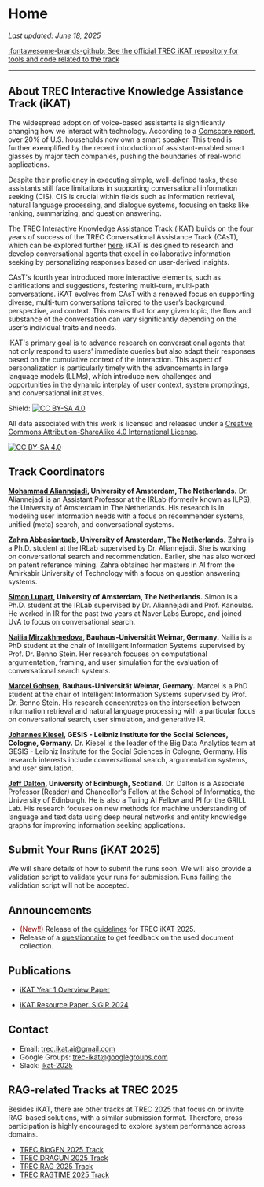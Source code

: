 # **Home**

*Last updated: June 18, 2025*    

[:fontawesome-brands-github: See the official TREC iKAT repository for tools and code related to the track](https://github.com/irlabamsterdam/iKAT)

---

## **About TREC Interactive Knowledge Assistance Track (iKAT)**

The widespread adoption of voice-based assistants is significantly changing how we interact with technology. According to a [Comscore report](https://www.comscore.com/Insights/Blog/Smart-Speaker-Penetration-Hits-20-Percent-of-US-Wi-Fi-Households), over 20% of U.S. households now own a smart speaker. This trend is further exemplified by the recent introduction of assistant-enabled smart glasses by major tech companies, pushing the boundaries of real-world applications.

Despite their proficiency in executing simple, well-defined tasks, these assistants still face limitations in supporting conversational information seeking (CIS). CIS is crucial within fields such as information retrieval, natural language processing, and dialogue systems, focusing on tasks like ranking, summarizing, and question answering.

The TREC Interactive Knowledge Assistance Track (iKAT) builds on the four years of success of the TREC Conversational Assistance Track (CAsT), which can be explored further [here](https://www.treccast.ai/). iKAT is designed to research and develop conversational agents that excel in collaborative information seeking by personalizing responses based on user-derived insights.

CAsT's fourth year introduced more interactive elements, such as clarifications and suggestions, fostering multi-turn, multi-path conversations. iKAT evolves from CAsT with a renewed focus on supporting diverse, multi-turn conversations tailored to the user’s background, perspective, and context. This means that for any given topic, the flow and substance of the conversation can vary significantly depending on the user’s individual traits and needs.

iKAT's primary goal is to advance research on conversational agents that not only respond to users’ immediate queries but also adapt their responses based on the cumulative context of the interaction. This aspect of personalization is particularly timely with the advancements in large language models (LLMs), which introduce new challenges and opportunities in the dynamic interplay of user context, system promptings, and conversational initiatives.



Shield: [![CC BY-SA 4.0][cc-by-sa-shield]][cc-by-sa]

All data associated with this work is licensed and released under a
[Creative Commons Attribution-ShareAlike 4.0 International License][cc-by-sa].

[![CC BY-SA 4.0][cc-by-sa-image]][cc-by-sa]

[cc-by-sa]: http://creativecommons.org/licenses/by-sa/4.0/
[cc-by-sa-image]: https://licensebuttons.net/l/by-sa/4.0/88x31.png
[cc-by-sa-shield]: https://img.shields.io/badge/License-CC%20BY--SA%204.0-lightgrey.svg

## **Track Coordinators**

**[Mohammad Aliannejadi](https://aliannejadi.com/), University of Amsterdam, The Netherlands.** Dr. Aliannejadi is an Assistant Professor at the IRLab (formerly known as ILPS), the University of Amsterdam in The Netherlands. His research is in modeling user information needs with a focus on recommender systems, unified (meta) search, and conversational systems. 

**[Zahra Abbasiantaeb](https://zahraabbasiantaeb.github.io/), University of Amsterdam, The Netherlands.** Zahra is a Ph.D. student at the IRLab supervised by Dr. Aliannejadi. She is working on conversational search and recommendation. Earlier, she has also worked on patent reference mining. Zahra obtained her masters in AI from the Amirkabir University of Technology with a focus on question answering systems.

**[Simon Lupart](https://simonlupart.github.io/), University of Amsterdam, The Netherlands.** Simon is a Ph.D. student at the IRLab supervised by Dr. Aliannejadi and Prof. Kanoulas. He worked in IR for the past two years at Naver Labs Europe, and joined UvA to focus on conversational search.

**[Nailia Mirzakhmedova](https://www.uni-weimar.de/en/media/chairs/computer-science-department/webis/people/#mirzakhmedova), Bauhaus-Universität Weimar, Germany.** Nailia is a PhD student at the chair of Intelligent Information Systems supervised by Prof. Dr. Benno Stein. Her research focuses on computational argumentation, framing, and user simulation for the evaluation of conversational search systems. 

**[Marcel Gohsen](https://www.uni-weimar.de/en/media/chairs/computer-science-department/webis/people/gohsen/), Bauhaus-Universität Weimar, Germany.** Marcel is a PhD student at the chair of Intelligent Information Systems supervised by Prof. Dr. Benno Stein. His research concentrates on the intersection between information retrieval and natural language processing with a particular focus on conversational search, user simulation, and generative IR. 

**[Johannes Kiesel](https://kiesels.de/johannes), GESIS - Leibniz Institute for the Social Sciences, Cologne, Germany.** Dr. Kiesel is the leader of the Big Data Analytics team at GESIS - Leibniz Institute for the Social Sciences in Cologne, Germany. His research interests include conversational search, argumentation systems, and user simulation.

**[Jeff Dalton](https://www.dcs.gla.ac.uk/~jeff/), University of Edinburgh, Scotland.** Dr. Dalton is a Associate Professor (Reader) and Chancellor's Fellow at the School of Informatics, the University of Edinburgh. He is also a Turing AI Fellow and PI for the GRILL Lab. His research focuses on new methods for machine understanding of language and text data using deep neural networks and entity knowledge graphs for improving information seeking applications.

## **Submit Your Runs (iKAT 2025)**

We will share details of how to submit the runs soon. We will also provide a validation script to validate your runs for submission. Runs failing the validation script will not be accepted.

## **Announcements**

- <span style="color:darkred">(New!!)</span> Release of the [guidelines](/guidelines/) for TREC iKAT 2025.
- Release of a [questionnaire](#feedback) to get feedback on the used document collection.


## **Publications**


- [iKAT Year 1 Overview Paper](https://arxiv.org/abs/2401.01330)

- [iKAT Resource Paper. SIGIR 2024](https://arxiv.org/abs/2405.02637)


## **Contact**
- Email: [trec.ikat.ai@gmail.com](mailto:trec.ikat.ai@gmail.com)
- Google Groups: [trec-ikat@googlegroups.com](https://groups.google.com/u/3/g/trec-ikat)
- Slack: [ikat-2025](https://app.slack.com/client/T43BZ4E0K/C08BWS8KM4K)

## **RAG-related Tracks at TREC 2025**

Besides iKAT, there are other tracks at TREC 2025 that focus on or invite RAG-based solutions, with a similar submission format. Therefore, cross-participation is highly encouraged to explore system performance across domains. 

* [TREC BioGEN 2025 Track](https://trec-biogen.github.io/docs/)
* [TREC DRAGUN 2025 Track](https://trec-dragun.github.io/)
* [TREC RAG 2025 Track](https://trec-rag.github.io/) 
* [TREC RAGTIME 2025 Track](https://trec-ragtime.github.io/)